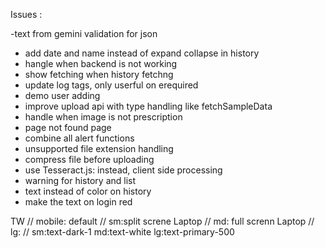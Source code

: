 Issues : 

-text from gemini validation for json
- add date and name instead of expand collapse in history 
- hangle when backend is not working
- show fetching when history fetchng
- update log tags, only userful on erequired
- demo user adding
- improve upload api with type handling like fetchSampleData
- handle when image is not prescription
- page not found page 
- combine all alert functions
- unsupported file extension handling 
- compress file before uploading 
- use Tesseract.js: instead, client side processing
- warning for history and list 
- text instead of color on history 
- make the text on login red 

TW
// mobile: default
// sm:split screne Laptop
// md: full screnn Laptop
// lg:
// sm:text-dark-1 md:text-white lg:text-primary-500 